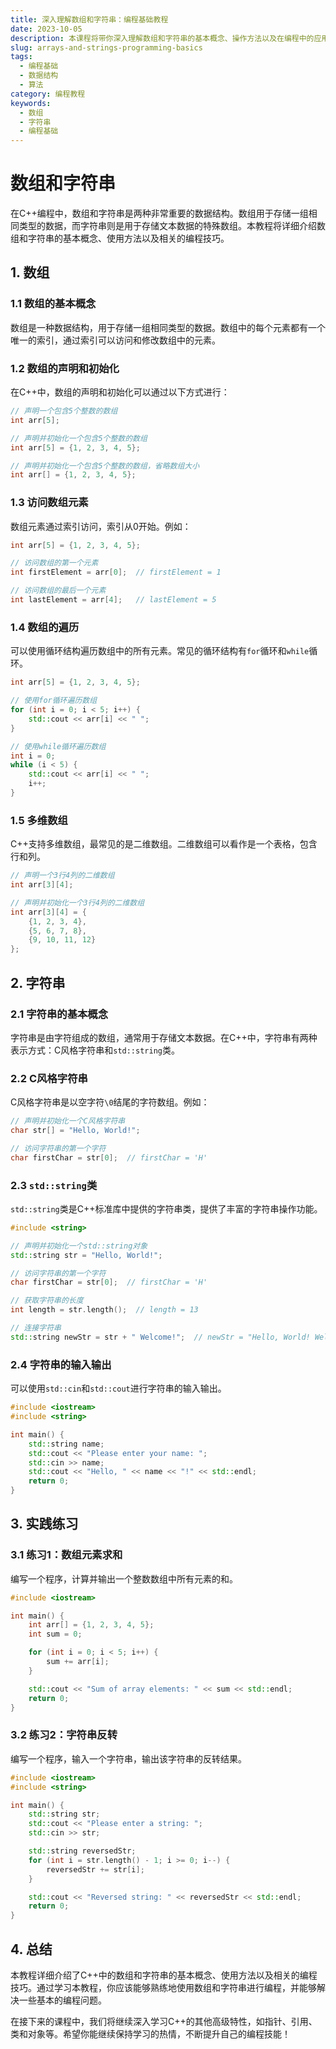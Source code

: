 ```yaml
---
title: 深入理解数组和字符串：编程基础教程
date: 2023-10-05
description: 本课程将带你深入理解数组和字符串的基本概念、操作方法以及在编程中的应用，适合初学者和进阶者。
slug: arrays-and-strings-programming-basics
tags:
  - 编程基础
  - 数据结构
  - 算法
category: 编程教程
keywords:
  - 数组
  - 字符串
  - 编程基础
---
```


# 数组和字符串

在C++编程中，数组和字符串是两种非常重要的数据结构。数组用于存储一组相同类型的数据，而字符串则是用于存储文本数据的特殊数组。本教程将详细介绍数组和字符串的基本概念、使用方法以及相关的编程技巧。

## 1. 数组

### 1.1 数组的基本概念

数组是一种数据结构，用于存储一组相同类型的数据。数组中的每个元素都有一个唯一的索引，通过索引可以访问和修改数组中的元素。

### 1.2 数组的声明和初始化

在C++中，数组的声明和初始化可以通过以下方式进行：

```cpp
// 声明一个包含5个整数的数组
int arr[5];

// 声明并初始化一个包含5个整数的数组
int arr[5] = {1, 2, 3, 4, 5};

// 声明并初始化一个包含5个整数的数组，省略数组大小
int arr[] = {1, 2, 3, 4, 5};
```

### 1.3 访问数组元素

数组元素通过索引访问，索引从0开始。例如：

```cpp
int arr[5] = {1, 2, 3, 4, 5};

// 访问数组的第一个元素
int firstElement = arr[0];  // firstElement = 1

// 访问数组的最后一个元素
int lastElement = arr[4];   // lastElement = 5
```

### 1.4 数组的遍历

可以使用循环结构遍历数组中的所有元素。常见的循环结构有`for`循环和`while`循环。

```cpp
int arr[5] = {1, 2, 3, 4, 5};

// 使用for循环遍历数组
for (int i = 0; i < 5; i++) {
    std::cout << arr[i] << " ";
}

// 使用while循环遍历数组
int i = 0;
while (i < 5) {
    std::cout << arr[i] << " ";
    i++;
}
```

### 1.5 多维数组

C++支持多维数组，最常见的是二维数组。二维数组可以看作是一个表格，包含行和列。

```cpp
// 声明一个3行4列的二维数组
int arr[3][4];

// 声明并初始化一个3行4列的二维数组
int arr[3][4] = {
    {1, 2, 3, 4},
    {5, 6, 7, 8},
    {9, 10, 11, 12}
};
```

## 2. 字符串

### 2.1 字符串的基本概念

字符串是由字符组成的数组，通常用于存储文本数据。在C++中，字符串有两种表示方式：C风格字符串和`std::string`类。

### 2.2 C风格字符串

C风格字符串是以空字符`\0`结尾的字符数组。例如：

```cpp
// 声明并初始化一个C风格字符串
char str[] = "Hello, World!";

// 访问字符串的第一个字符
char firstChar = str[0];  // firstChar = 'H'
```

### 2.3 `std::string`类

`std::string`类是C++标准库中提供的字符串类，提供了丰富的字符串操作功能。

```cpp
#include <string>

// 声明并初始化一个std::string对象
std::string str = "Hello, World!";

// 访问字符串的第一个字符
char firstChar = str[0];  // firstChar = 'H'

// 获取字符串的长度
int length = str.length();  // length = 13

// 连接字符串
std::string newStr = str + " Welcome!";  // newStr = "Hello, World! Welcome!"
```

### 2.4 字符串的输入输出

可以使用`std::cin`和`std::cout`进行字符串的输入输出。

```cpp
#include <iostream>
#include <string>

int main() {
    std::string name;
    std::cout << "Please enter your name: ";
    std::cin >> name;
    std::cout << "Hello, " << name << "!" << std::endl;
    return 0;
}
```

## 3. 实践练习

### 3.1 练习1：数组元素求和

编写一个程序，计算并输出一个整数数组中所有元素的和。

```cpp
#include <iostream>

int main() {
    int arr[] = {1, 2, 3, 4, 5};
    int sum = 0;

    for (int i = 0; i < 5; i++) {
        sum += arr[i];
    }

    std::cout << "Sum of array elements: " << sum << std::endl;
    return 0;
}
```

### 3.2 练习2：字符串反转

编写一个程序，输入一个字符串，输出该字符串的反转结果。

```cpp
#include <iostream>
#include <string>

int main() {
    std::string str;
    std::cout << "Please enter a string: ";
    std::cin >> str;

    std::string reversedStr;
    for (int i = str.length() - 1; i >= 0; i--) {
        reversedStr += str[i];
    }

    std::cout << "Reversed string: " << reversedStr << std::endl;
    return 0;
}
```

## 4. 总结

本教程详细介绍了C++中的数组和字符串的基本概念、使用方法以及相关的编程技巧。通过学习本教程，你应该能够熟练地使用数组和字符串进行编程，并能够解决一些基本的编程问题。

在接下来的课程中，我们将继续深入学习C++的其他高级特性，如指针、引用、类和对象等。希望你能继续保持学习的热情，不断提升自己的编程技能！